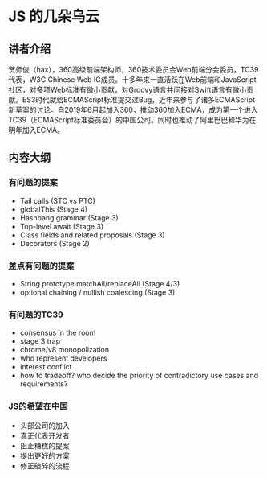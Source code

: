 # JS 的几朵乌云

## 讲者介绍

贺师俊（hax），360高级前端架构师，360技术委员会Web前端分会委员，TC39代表，W3C Chinese Web IG成员。十多年来一直活跃在Web前端和JavaScript社区，对多项Web标准有微小贡献，对Groovy语言并间接对Swift语言有微小贡献。ES3时代就给ECMAScript标准提交过Bug，近年来参与了诸多ECMAScript新草案的讨论。自2019年6月起加入360，推动360加入ECMA，成为第一个进入TC39（ECMAScript标准委员会）的中国公司。同时也推动了阿里巴巴和华为在明年加入ECMA。

## 内容大纲

### 有问题的提案
- Tail calls (STC vs PTC)
- globalThis (Stage 4)
- Hashbang grammar (Stage 3)
- Top-level await (Stage 3)
- Class fields and related proposals (Stage 3)
- Decorators (Stage 2)

### 差点有问题的提案
- String.prototype.matchAll/replaceAll (Stage 4/3)
- optional chaining / nullish coalescing (Stage 3)

### 有问题的TC39
- consensus in the room
- stage 3 trap
- chrome/v8 monopolization
- who represent developers
- interest conflict
- how to tradeoff? who decide the priority of contradictory use cases and requirements?

### JS的希望在中国
- 头部公司的加入
- 真正代表开发者
- 阻止糟糕的提案
- 提出更好的方案
- 修正破碎的流程
